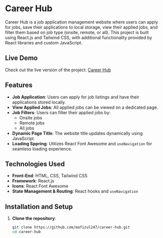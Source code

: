 # Career Hub

Career Hub is a job application management website where users can apply for jobs, save their applications to local storage, view their applied jobs, and filter them based on job type (onsite, remote, or all). This project is built using React.js and Tailwind CSS, with additional functionality provided by React libraries and custom JavaScript.

## Live Demo

Check out the live version of the project: [Career Hub](https://golden-vacherin-3d423b.netlify.app/)

## Features

- **Job Application**: Users can apply for job listings and have their applications stored locally.
- **View Applied Jobs**: All applied jobs can be viewed on a dedicated page.
- **Job Filters**: Users can filter their applied jobs by:
  - Onsite jobs
  - Remote jobs
  - All jobs
- **Dynamic Page Title**: The website title updates dynamically using JavaScript.
- **Loading Sppring**: Utilizes React Font Awesome and `useNavigation` for seamless loading experience.

## Technologies Used

- **Front-End**: HTML, CSS, Tailwind CSS
- **Framework**: React.js
- **Icons**: React Font Awesome
- **State Management & Routing**: React hooks and `useNavigation`

## Installation and Setup

1. **Clone the repository**:
   ```bash
   git clone https://github.com/mafizul247/career-hub.git
   cd career-hub

